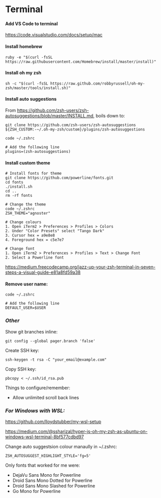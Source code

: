 Terminal
========

#### Add VS Code to terminal

https://code.visualstudio.com/docs/setup/mac

#### Install homebrew

    ruby -e "$(curl -fsSL https://raw.githubusercontent.com/Homebrew/install/master/install)"

#### Install oh my zsh

    sh -c "$(curl -fsSL https://raw.github.com/robbyrussell/oh-my-zsh/master/tools/install.sh)"

#### Install auto suggestions

From https://github.com/zsh-users/zsh-autosuggestions/blob/master/INSTALL.md, boils down to:

    git clone https://github.com/zsh-users/zsh-autosuggestions ${ZSH_CUSTOM:-~/.oh-my-zsh/custom}/plugins/zsh-autosuggestions

    code ~/.zshrc
    
    # Add the following line 
    plugins=(zsh-autosuggestions)

#### Install custom theme

    # Install fonts for theme
    git clone https://github.com/powerline/fonts.git
    cd fonts
    ./install.sh
    cd ..
    rm -rf fonts

    # Change the theme
    code ~/.zshrc
    ZSH_THEME="agnoster"

    # Change colours
    1. Open iTerm2 > Preferences > Profiles > Colors
    2. Under "Color Presets" select "Tango Dark"
    3. Cursor hex = a9e8e8
    4. Foreground hex = c5e7e7

    # Change font
    1. Open iTerm2 > Preferences > Profiles > Text > Change Font
    2. Select a Powerline font

https://medium.freecodecamp.org/jazz-up-your-zsh-terminal-in-seven-steps-a-visual-guide-e81a8fd59a38

#### Remove user name:

    code ~/.zshrc

    # Add the following line
    DEFAULT_USER=$USER

### _Other_

Show git branches inline:

    git config --global pager.branch 'false'

Create SSH key:

    ssh-keygen -t rsa -C "your_email@example.com"

Copy SSH key:

    pbcopy < ~/.ssh/id_rsa.pub
    
Things to configure/remember:
- Allow unlimited scroll back lines


### _For Windows with WSL:_

https://github.com/lloydstubber/my-wsl-setup

https://medium.com/@ssharizal/hyper-js-oh-my-zsh-as-ubuntu-on-windows-wsl-terminal-8bf577cdbd97

Change auto suggestsion colour manaully in ~/.zshrc:

    ZSH_AUTOSUGGEST_HIGHLIGHT_STYLE='fg=5'

Only fonts that worked for me were:
- DejaVu Sans Mono for Powerline
- Droid Sans Mono Dotted for Powerline
- Droid Sans Mono Slashed for Powerline
- Go Mono for Powerline
